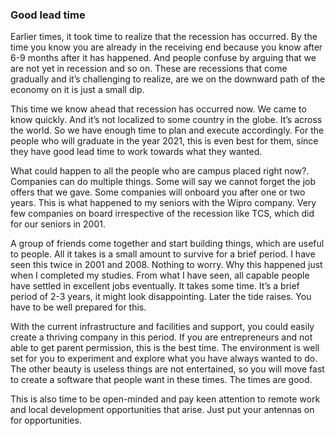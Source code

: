 ### Good lead time

 Earlier times, it took time to realize that the recession has occurred. By the time you know you are already in the receiving end because you know after 6-9 months after it has happened. And people confuse by arguing that we are not yet in recession and so on. These are recessions that come gradually and it’s challenging to realize, are we on the downward path of the economy on it is just a small dip.  

This time we know ahead that recession has occurred now. We came to know quickly. And it’s not localized to some country in the globe. It’s across the world. So we have enough time to plan and execute accordingly. For the people who will graduate in the year 2021, this is even best for them, since they have good lead time to work towards what they wanted.  

What could happen to all the people who are campus placed right now?. Companies can do multiple things. Some will say we cannot forget the job offers that we gave. Some companies will onboard you after one or two years. This is what happened to my seniors with the Wipro company. Very few companies on board irrespective of the recession like TCS, which did for our seniors in 2001.  

A group of friends come together and start building things, which are useful to people. All it takes is a small amount to survive for a brief period. I have seen this twice in 2001 and 2008. Nothing to worry. Why this happened just when I completed my studies. From what I have seen, all capable people have settled in excellent jobs eventually. It takes some time. It’s a brief period of 2-3 years, it might look disappointing. Later the tide raises. You have to be well prepared for this.   

With the current infrastructure and facilities and support, you could easily create a thriving company in this period. If you are entrepreneurs and not able to get parent permission, this is the best time. The environment is well set for you to experiment and explore what you have always wanted to do. The other beauty is useless things are not entertained, so you will move fast to create a software that people want in these times. The times are good. 

This is also time to be open-minded and pay keen attention to remote work and local development opportunities that arise. Just put your antennas on for opportunities.   

